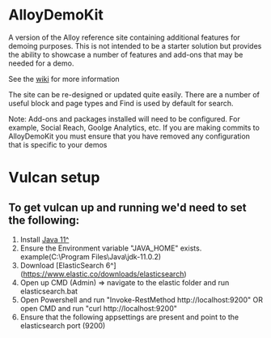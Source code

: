 # AlloyDemoKit
A version of the Alloy reference site containing additional features for demoing purposes.  This is not intended to be a starter solution but provides the ability to showcase a number of features and add-ons that may be needed for a demo.

See the [wiki](https://github.com/episerver/AlloyDemoKit/wiki) for more information

The site can be re-designed or updated quite easily.  There are a number of useful block and page types and Find is used by default for search.

Note:  Add-ons and packages installed will need to be configured.  For example, Social Reach, Goolge Analytics, etc. 
If you are making commits to AlloyDemoKit you must ensure that you have removed any configuration that is specific to your demos



# Vulcan setup 

## To get vulcan up and running we'd need to set the following: 

1. Install [Java 11^](https://www.oracle.com/technetwork/java/javase/downloads/jdk12-downloads-5295953.html)
2. Ensure the Environment variable "JAVA_HOME" exists. example(C:\Program Files\Java\jdk-11.0.2)
3. Download [ElasticSearch 6^] (https://www.elastic.co/downloads/elasticsearch)
4. Open up CMD (Admin) => navigate to the elastic folder and run elasticsearch.bat 
5. Open Powershell and run "Invoke-RestMethod http://localhost:9200" OR open CMD and run "curl http://localhost:9200"
6. Ensure that the following appsettings are present and point to the elasticsearch port (9200) 
     <add key="VulcanUrl" value="http://localhost:9200/" />
     <add key="VulcanIndex" value="vulcan" />